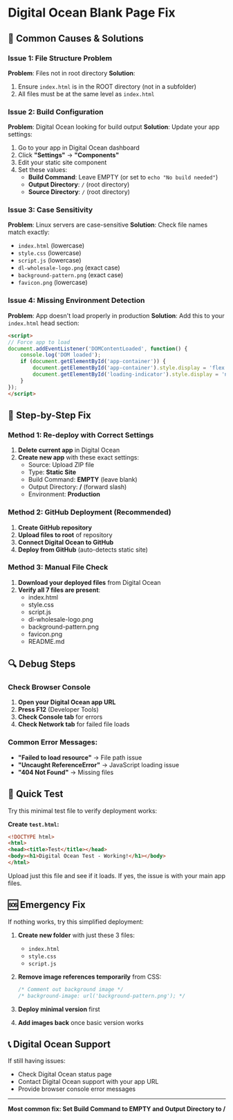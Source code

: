 # Digital Ocean Blank Page Fix

## 🚨 Common Causes & Solutions

### Issue 1: File Structure Problem
**Problem**: Files not in root directory
**Solution**: 
1. Ensure `index.html` is in the ROOT directory (not in a subfolder)
2. All files must be at the same level as `index.html`

### Issue 2: Build Configuration
**Problem**: Digital Ocean looking for build output
**Solution**: Update your app settings:
1. Go to your app in Digital Ocean dashboard
2. Click **"Settings"** → **"Components"**
3. Edit your static site component
4. Set these values:
   - **Build Command**: Leave EMPTY (or set to `echo "No build needed"`)
   - **Output Directory**: `/` (root directory)
   - **Source Directory**: `/` (root directory)

### Issue 3: Case Sensitivity
**Problem**: Linux servers are case-sensitive
**Solution**: Check file names match exactly:
- `index.html` (lowercase)
- `style.css` (lowercase)
- `script.js` (lowercase)
- `dl-wholesale-logo.png` (exact case)
- `background-pattern.png` (exact case)
- `favicon.png` (lowercase)

### Issue 4: Missing Environment Detection
**Problem**: App doesn't load properly in production
**Solution**: Add this to your `index.html` head section:

```html
<script>
// Force app to load
document.addEventListener('DOMContentLoaded', function() {
    console.log('DOM loaded');
    if (document.getElementById('app-container')) {
        document.getElementById('app-container').style.display = 'flex';
        document.getElementById('loading-indicator').style.display = 'none';
    }
});
</script>
```

## 🔧 Step-by-Step Fix

### Method 1: Re-deploy with Correct Settings
1. **Delete current app** in Digital Ocean
2. **Create new app** with these exact settings:
   - Source: Upload ZIP file
   - Type: **Static Site**
   - Build Command: **EMPTY** (leave blank)
   - Output Directory: **/** (forward slash)
   - Environment: **Production**

### Method 2: GitHub Deployment (Recommended)
1. **Create GitHub repository**
2. **Upload files to root** of repository
3. **Connect Digital Ocean to GitHub**
4. **Deploy from GitHub** (auto-detects static site)

### Method 3: Manual File Check
1. **Download your deployed files** from Digital Ocean
2. **Verify all 7 files are present**:
   - index.html
   - style.css  
   - script.js
   - dl-wholesale-logo.png
   - background-pattern.png
   - favicon.png
   - README.md

## 🔍 Debug Steps

### Check Browser Console
1. **Open your Digital Ocean app URL**
2. **Press F12** (Developer Tools)
3. **Check Console tab** for errors
4. **Check Network tab** for failed file loads

### Common Error Messages:
- **"Failed to load resource"** → File path issue
- **"Uncaught ReferenceError"** → JavaScript loading issue
- **"404 Not Found"** → Missing files

## 📱 Quick Test
Try this minimal test file to verify deployment works:

**Create `test.html`:**
```html
<!DOCTYPE html>
<html>
<head><title>Test</title></head>
<body><h1>Digital Ocean Test - Working!</h1></body>
</html>
```

Upload just this file and see if it loads. If yes, the issue is with your main app files.

## 🆘 Emergency Fix
If nothing works, try this simplified deployment:

1. **Create new folder** with just these 3 files:
   - `index.html`
   - `style.css` 
   - `script.js`

2. **Remove image references temporarily** from CSS:
   ```css
   /* Comment out background image */
   /* background-image: url('background-pattern.png'); */
   ```

3. **Deploy minimal version** first
4. **Add images back** once basic version works

## 📞 Digital Ocean Support
If still having issues:
- Check Digital Ocean status page
- Contact Digital Ocean support with your app URL
- Provide browser console error messages

---

**Most common fix: Set Build Command to EMPTY and Output Directory to /**

